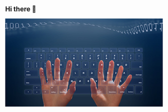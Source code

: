 ## Hi there 👋
<img src="https://github.com/WishlvlasteR/WishlvlasteR/blob/main/618x347.jpg" alt="The Unlimited" width="800" weith="300">

